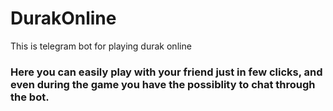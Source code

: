 # DurakOnline
This is telegram bot for playing durak online
### Here you can easily play with your friend just in few clicks, and even during the game you have the possiblity to chat through the bot.
